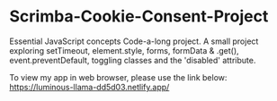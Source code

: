# Scrimba-Cookie-Consent-Project

Essential JavaScript concepts Code-a-long project. A small project exploring setTimeout, element.style, forms, formData & .get(), event.preventDefault, toggling classes and the 'disabled' attribute. 

To view my app in web browser, please use the link below:
https://luminous-llama-dd5d03.netlify.app/
